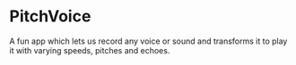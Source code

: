 # PitchVoice
A fun app which lets us record any voice or sound and transforms it to play it with varying speeds, pitches and echoes.
